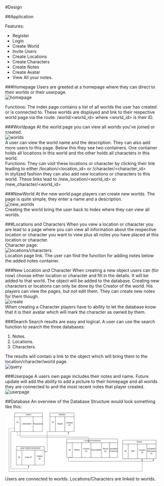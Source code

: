 #Design

##Application

Features:
* Register
* Login
* Create World
* Invite Users
* Create Locations
* Create Characters
* Create Notes
* Create Avatar
* View All your notes.

###Homepage
Users are greeted at a homepage where they can direct to their worlds or their userpage.
<br>
![homepage](/doc/index%20page.jpg)

Functions:
The index page contains a list of all worlds the user has created or is connected to. 
These worlds are displayed and link to their respective world page via the route: /world/<world_id>
where <world_id> is their ID. 

###Worldpage
At the world page you can view all worlds you've joined or created.
<br>
![worlds](/doc/world%20page.jpg)
<br>
A user can view the world name and the description. They can also add more users to this page.
Below this they see two containers. One container holds all locations in this world and the other holds all characters in this world.
<br>
Functions: They can visit these locations or character by clicking their link leading to either /location/<location_id> or /character/<character_id>
<br>
In stylized fashion they can also add new locations or characters to this world. These links lead to /new_location/<world_id> or /new_character/<world_id>

###NewWorld
At the new world page players can create new worlds. The page is quite simple, they enter a name and a description.
<br>
![new_worlds](/doc/create%20new%20world%20page.jpg)
<br>
Creating the world bring the user back to Index where they can view all worlds.

###Locations and Characters
When you view a location or character you are lead to a page where you can view all information about the respective location or character you want to view plus all notes you have placed at this location or character.
<br>
Character page:
<br>
![locations/characters](/doc/character%20page.jpg)
<br>
Location page link.
The user can find the function for adding notes below the added notes container.

###New Location and Character
When creating a new object users can (for now) choose either location or character and fill in the details. It will be added to that world.
The object will be added to the database. Creating new characters or locations can only be done by the Creator of the world.
His players can view the pages, but not edit them. They can create new notes for them though. 
<br>
![create](/doc/create%20new%20location%20page.jpg)
<br>
When creating a Character players have to ability to let the database know that it is their avatar which will mark the character as owned by them.


###Search
Search results are easy and logical. A user can use the search function to search the three databases: 
1. Notes.
2. Locations.
3. Characters.

The results will contain a link to the object which will bring them to the location/character/world page.
<br>
![query](/doc/research%20results%20page.jpg)

###Userpage
A users own page includes their notes and name. Future update will add the ability to add a picture to their homepage and all worlds they are connected to and the most recent notes that player created.
<br>
![userpage](/doc/profile%20page.jpg)

##Database
An overview of the Database Structure would look something like this:
<br>
![database](/doc/Database%20layout%20Programmeerproject.jpeg)
Users are connected to worlds. Locations/Characters are linked to worlds.
